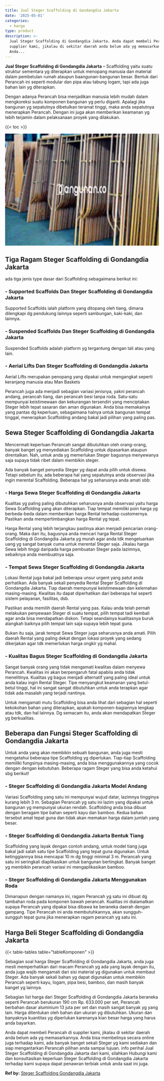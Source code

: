 ```yaml
---
title: Jual Steger Scaffolding di Gondangdia Jakarta
date: '2025-05-01'
categories:
  - harga
type: product
description: >-
  Jual Steger Scaffolding di Gondangdia Jakarta. Anda dapat membeli Perancah di
  supplier kami, jikalau di sekitar daerah anda belum ada yg memasarkannya.
  Anda...
---
```


**Jual Steger Scaffolding di Gondangdia Jakarta** – Scaffolding yaitu suatu struktur sementara yg diterapkan untuk menopang manusia dan material dalam pembetulan rumah ataupun baangunan-bangunan besar. Bentuk dari Perancah ini seperti modular dan pipa atau tabung logam, tapi ada juga bahan lain yg diterapkan.

Dengan adanya Perancah bisa menjadikan manusia lebih mudah dalam mengkoreksi suatu komponen bangunan yg perlu diganti. Apalagi jika bangunan yg sepatutnya dibetulkan teramat tinggi, maka anda sepatutnya menerapkan Perancah. Dengan ini juga akan memberikan keamanan yg lebih terjamin dalam pelaksanaan proyek yang dilakukan.

{{< toc >}}

![Jual Steger Scaffolding di Gondangdia Jakarta](/images/sewa-scaffolding-steger-14.png)

## Tiga Ragam Steger Scaffolding di Gondangdia Jakarta

ada tiga jenis type dasar dari Scaffolding sebagaimana berikut ini:

### \- Supported Scaffolds Dan Steger Scaffolding di Gondangdia Jakarta

Supported Scaffolds ialah platform yang ditopang oleh tiang, dimana dilengkapi dg pendukung lainnya seperti sambungan, kaki-kaki, dan lainnya.

### \- Suspended Scaffolds Dan Steger Scaffolding di Gondangdia Jakarta

Suspended Scaffolds adalah platform yg tergantung dengan tali atau yang lain.

### \- Aerial Lifts Dan Steger Scaffolding di Gondangdia Jakarta

Aerial Lifts merupakan penopang yang dipakai untuk mengangkat seperti keranjang manusia atau Man Baskets

Perancah juga ada menjadi sebagian variasi jenisnya, yakni perancah andang, perancah tiang, dan perancah besi tanpa roda. Satu-satu mempunyai keistimewaan dan kekurangan tersendiri yang menciptakan Steger lebih tepat sasaran dan aman digunakan. Anda bisa memakainya yang pantas dg keperluan, sebagaimana halnya untuk bangunan tempat tinggal, menerapkan Scaffolding andang bakal jadi pilihan yang paling pas.

## Sewa Steger Scaffolding di Gondangdia Jakarta

Mencermati keperluan Perancah sangat dibutuhkan oleh orang-orang, banyak banget yg menyediakan Scaffolding untuk dipasarkan ataupun direntalkan. Nah, untuk anda yg memerlukan Steger bagusnya menyewanya saja supaya tidak ribet dalam membikin steger.

Ada banyak banget penyedia Steger yg dapat anda pilih untuk disewa. Tetapi sebelum itu, ada beberapa hal yang sepatutnya anda observasi jika ingin merental Scaffolding. Beberapa hal yg seharusnya anda amati sbb:

### \- Harga Sewa Steger Scaffolding di Gondangdia Jakarta

Kualitas yg paling paling dibutuhkan seharusnya anda observasi yaitu harga Sewa Scaffolding yang akan diterapkan. Tiap tempat memiliki poin harga yg berbeda-beda dalam memberikan harga Rental terhadap customernya. Pastikan anda mempertimbangkan harga Rental yg tepat.

Harga Rental yang lebih terjangkau pastinya akan menjadi pencarian orang-orang. Maka dari itu, bagusnya anda mencari harga Rental Steger Scaffolding di Gondangdia Jakarta yg murah agar anda tdk mengeluarkan uang yg sangat banyak cuma untuk merental Steger saja. Jikalau harga Sewa lebih tinggi daripada harga pembuatan Steger pada lazimnya, sebaiknya anda membuatnya saja.

### \- Tempat Sewa Steger Scaffolding di Gondangdia Jakarta

Lokasi Rental juga bakal jadi beberapa unsur urgent yang patut anda perhatikan. Ada banyak sekali penyedia Rental Steger Scaffolding di Gondangdia Jakarta. Tiap daerah mempunyai keistimewaan dan kelemahan masing-masing. Kwalitas itu dapat diperhatikan dari beberapa hal seperti sistem pelayanan, fasilitas, dsb.

Pastikan anda memilih daerah Rental yang pas. Kalau anda telah pernah melakukan penyewaan Steger di suatu tempat, pilih tempat tadi kembali agar anda bisa mendapatkan diskon. Tetapi seandainya kualitasnya buruk alangkah baiknya pilih tempat lain saja supaya lebih tepat guna.

Bukan itu saja, jarak tempat Sewa Steger juga seharusnya anda amati. Pilih daerah Rental yang paling dekat dengan lokasi proyek yang sedang dikerjakan agar tdk memerlukan harga ongkir yg mahal.

### \- Kualitas Bagus Steger Scaffolding di Gondangdia Jakarta

Sangat banyak orang yang tidak mengamati kwalitas dalam menyewa Perancah. Kwalitas ini akan berpengaruh fatal apabila anda tidak menelitinya. Kualitas yg bagus menjadi alternatif yang paling ideal untuk anda kalau ingin Rental Steger. Tipe menyangkut keamanan yang betul-betul tinggi, hal ini sangat sangat dibutuhkan untuk anda terapkan agar tidak ada masalah yang terjadi nantinya.

Untuk mengamati mutu Scaffolding bisa anda lihat dari sebagian hal seperti kekokohan bahan yang diterapkan, apakah komponen-bagiannya lengkap atau tdk, dan hal lainnya. Dg semacam itu, anda akan mendapatkan Steger yg berkualitas.

## Beberapa dan Fungsi Steger Scaffolding di Gondangdia Jakarta

Untuk anda yang akan membikin sebuah bangunan, anda juga mesti mengetahui beberapa tipe Scaffolding yg diperlukan. Tiap-tiap Scaffolding memiliki fungsinya masing-masing, anda bisa menggunakannya yang cocok dengan dengan kebutuhan. Beberapa ragam Steger yang bisa anda ketahui sbg berikut!

### \- Steger Scaffolding di Gondangdia Jakarta Model Andang

Variasi Scaffolding yang satu ini mempunyai wujud datar, lazimnya tingginya kurang lebih 3 m. Sebagian Perancah yg satu ini lazim yang dipakai untuk bangunan yg mempunyai ukuran rendah. Scaffolding anda bisa dibuat dengan beragam tipe bahan seperti kayu dan bamboo. Kedua bahan tersebut amat tepat guna dan tidak akan memakan harga dalam jumlah yang besar.

### \- Steger Scaffolding di Gondangdia Jakarta Bentuk Tiang

Scaffolding yang layak dengan contoh andang, untuk model tiang juga bakal jadi salah satu tipe Scaffolding yang tepat guna digunakan. Untuk ketinggiannya bisa mencapai 10 m dg tinggi minimal 3 m. Perancah yang satu ini seringkali diaplikasikan untuk bangunan bertingkat. Banyak banget yg membikin perancah variasi ini mengaplikasikan bamboo.

### \- Steger Scaffolding di Gondangdia Jakarta Menggunakan Roda

Dimanapun dengan namanya ini, ragam Perancah yg satu ini dibuat dg tambahan roda pada komponen bawah perancah. Kualitas ini dialamatkan supaya Perancah yang dipakai bisa dibawa ke beraneka daerah dengan gampang. Tipe Perancah ini anda membutuhkannya, akan sungguh-sungguh tepat guna jika menerapkan ragam perancah yg satu ini.

## Harga Beli Steger Scaffolding di Gondangdia Jakarta

{{< table-tables table="tableKomponen" >}}

Sebagian soal harga Steger Scaffolding di Gondangdia Jakarta, anda juga mesti memperhatikan dari macam Perancah yg ada yang layak dengan itu, anda juga wajib mengamati dari sisi material yg digunakan untuk membaut Steger. Ada banyak sekali bahan yg dapat digunakan untuk membikin Perancah seperti kayu, logam, pipa besi, bamboo, dan masih banyak banget yg lainnya.

Sebagian list harga dari Steger Scaffolding di Gondangdia Jakarta beraneka seperti Perancah berukuran 190 cm Rp. 633.000 per set, Perancah berbahan dasar aluminium 13 juta per set dan masih sangat banyak yg yang lain. Harga ditentukan oleh bahan dan ukuran yg dibutuhkan. Ukuran dan banyaknya kuantitas yg diperlukan karenanya kian besar harga yang harus anda bayarkan.

Anda dapat membeli Perancah di supplier kami, jikalau di sekitar daerah anda belum ada yg memasarkannya. Anda bisa membelinya secara online juga terhadap kami, ada banyak banget sekali Steger yg kami sediakan dan siap mengantarkan Perancah pilihan anda sampai tujuan. info perihal Jual Steger Scaffolding di Gondangdia Jakarta dari kami, silahkan Hubungi kami dan konsultasikan keperluan Steger Scaffolding di Gondangdia Jakarta terhadap kami supaya dapat penawran terbiak untuk anda saat ini juga.

**Ref by:** [Steger Scaffolding Gondangdia Jakarta](https://id.wikipedia.org/wiki/Steger)
